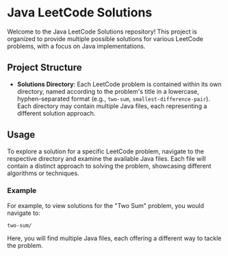 # Java LeetCode Solutions

Welcome to the Java LeetCode Solutions repository! This project is organized to provide multiple possible solutions for various LeetCode problems, with a focus on Java implementations.

## Project Structure

- **Solutions Directory**: Each LeetCode problem is contained within its own directory, named according to the problem's title in a lowercase, hyphen-separated format (e.g., `two-sum`, `smallest-difference-pair`). Each directory may contain multiple Java files, each representing a different solution approach.

## Usage

To explore a solution for a specific LeetCode problem, navigate to the respective directory and examine the available Java files. Each file will contain a distinct approach to solving the problem, showcasing different algorithms or techniques.

### Example

For example, to view solutions for the "Two Sum" problem, you would navigate to:

```
two-sum/
```

Here, you will find multiple Java files, each offering a different way to tackle the problem.
